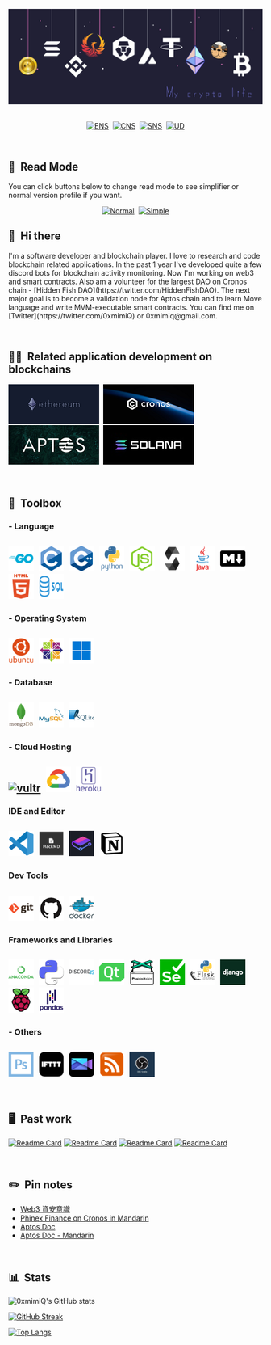 ![Banner](assets/banner-anime.png)
&nbsp;

<p align="center">
<a href="https://etherscan.io/address/0x03762c4478518FBf036ed6062FE9035D2e6D0670" target="_blank"><img src="https://shields.io/badge/ENS-0xmimiQ.eth-blue?logo&style=for-the-badge" alt="ENS"/></a> &nbsp;<a href="https://cronoscan.com/address/0x03762c4478518FBf036ed6062FE9035D2e6D0670" target="_blank"><img src="https://shields.io/badge/CNS-0xmimiQ.cro-9cf?logo&style=for-the-badge" alt="CNS"/></a> &nbsp;<a href="https://solscan.io/account/55r7FvKkcddtgSDfGLKuLwjgJ5o5QiKpopWK7GMgwE2A" target="_blank"><img src="https://shields.io/badge/SNS-0xmimiQ.sol-834ce0?logo&style=for-the-badge" alt="SNS"/></a> &nbsp;<a href="https://ud.me/0xmimiq.x" target="_blank"><img src="https://shields.io/badge/UD-0xmimiQ.x-4b92c4?logo&style=for-the-badge" alt="UD"/></a>
</p>

&nbsp;

## 👀 &nbsp;Read Mode
You can click buttons below to change read mode to see simplifier or normal version profile if you want.
<p align="center">
<a href="/README.md"><img src="https://shields.io/badge/ReadMode-Normal-834ce0?logo=GitHub&style=for-the-badge" alt="Normal"/></a> &nbsp;<a href="/versions/README.md"><img src="https://shields.io/badge/ReadMode-Simple-b942f5?logo=GitHub&style=for-the-badge" alt="Simple"/></a>
</p>

## 👋 &nbsp;Hi there
<p>
I'm a software developer and blockchain player. I love to research and code blockchain related applications. In the past 1 year I've developed quite a few discord bots for blockchain activity monitoring. Now I'm working on web3 and smart contracts. Also am a volunteer for the largest DAO on Cronos chain - [Hidden Fish DAO](https://twitter.com/HiddenFishDAO). The next major goal is to become a validation node for Aptos chain and to learn Move language and write MVM-executable smart contracts. You can find me on [Twitter](https://twitter.com/0xmimiQ) or 0xmimiq@gmail.com.
</p>

&nbsp;

## 👨‍💻 &nbsp;Related application development on blockchains
<p>
<a href="https://ethereum.org/" target="_blank"><img src="/assets/ethereum.png" alt="ethereum"/></a> &nbsp;<a href="https://cronos.org/" target="_blank"><img src="/assets/cronos.png" alt="cronos"/></a> &nbsp;<a href="https://aptoslabs.com/" target="_blank"><img src="/assets/aptos.png" alt="aptos"/></a> &nbsp;<a href="https://solana.com/" target="_blank"><img src="/assets/solana.jpg" alt="solana"/></a>
</p>

&nbsp;

## 🧰 &nbsp;Toolbox
### - Language
<a href="https://go.dev/" target="_blank"><img src="https://github.com/devicons/devicon/blob/master/icons/go/go-original-wordmark.svg" alt="Golang" width="50" height="50"/></a> &nbsp;<a href="https://www.iso.org/standard/74528.html" target="_blank"><img src="https://raw.githubusercontent.com/devicons/devicon/1119b9f84c0290e0f0b38982099a2bd027a48bf1/icons/c/c-original.svg" alt="C" width="50" height="50"/></a> &nbsp;<a href="https://isocpp.org/" target="_blank"><img src="https://github.com/devicons/devicon/blob/master/icons/cplusplus/cplusplus-original.svg" alt="CPP" width="50" height="50"/></a> &nbsp;<a href="https://www.python.org/" target="_blank"><img src="https://raw.githubusercontent.com/devicons/devicon/1119b9f84c0290e0f0b38982099a2bd027a48bf1/icons/python/python-original-wordmark.svg" alt="Python" width="50" height="50"/></a> &nbsp;<a href="https://nodejs.org/en/" target="_blank"><img src="https://github.com/devicons/devicon/blob/master/icons/nodejs/nodejs-original.svg" alt="nodejs" width="50" height="50"/></a> &nbsp;<a href="https://soliditylang.org/" target="_blank"><img src="/assets/solidity.png" alt="solidity" width="50" height="50" style="background-color:green;"/></a> &nbsp;<a href="https://www.java.com/en/" target="_blank"><img src="https://github.com/devicons/devicon/blob/master/icons/java/java-original-wordmark.svg" alt="java" width="50" height="50"/></a> &nbsp;<a href="https://www.markdownguide.org/basic-syntax/" target="_blank"><img src="/assets/markdown.png" alt="markdown" width="50" height="50"/></a> &nbsp;<a href="#" target="_blank"><img src="https://github.com/devicons/devicon/blob/master/icons/html5/html5-plain-wordmark.svg" alt="html5" width="50" height="50"/></a> &nbsp;<a href="#" target="_blank"><img src="/assets/sql.png" alt="html5" width="50" height="50"/></a>
---

### - Operating System
<a href="https://ubuntu.com/"><img src="https://raw.githubusercontent.com/devicons/devicon/1119b9f84c0290e0f0b38982099a2bd027a48bf1/icons/ubuntu/ubuntu-plain-wordmark.svg" alt="ubuntu" width="50" height="50"/></a> &nbsp;<a href="https://www.centos.org/"><img src="https://github.com/devicons/devicon/blob/master/icons/centos/centos-original.svg" alt="centos" width="50" height="50"/></a> &nbsp;<a href="https://www.microsoft.com/en-us/windows"><img src="/assets/windows.png" alt="windows" width="50" height="50"/></a>
---

### - Database
<a href="https://www.mongodb.com/"><img src="https://github.com/devicons/devicon/blob/master/icons/mongodb/mongodb-original-wordmark.svg" alt="MongoDB" width="50" height="50"/></a> &nbsp;<a href="https://www.mysql.com/"><img src="https://github.com/devicons/devicon/blob/master/icons/mysql/mysql-original-wordmark.svg" alt="MySQL" width="50" height="50"/></a> &nbsp;<a href="https://www.sqlite.org/index.html"><img src="https://github.com/devicons/devicon/blob/master/icons/sqlite/sqlite-original-wordmark.svg" alt="sqlite" width="50" height="50"/></a>
---

### - Cloud Hosting
<a href="https://www.vultr.com/"><img src="https://www.vultr.com/favicon/android-chrome-512x512.png" alt="vultr" width="50" height="50"/></a> &nbsp;<a href="https://cloud.google.com/"><img src="https://github.com/devicons/devicon/blob/master/icons/googlecloud/googlecloud-original.svg" alt="gcp" width="50" height="50"/></a> &nbsp;<a href="https://www.heroku.com/"><img src="https://github.com/devicons/devicon/blob/master/icons/heroku/heroku-original-wordmark.svg" alt="heroku" width="50" height="50"/></a>
---

### IDE and Editor
<a href="https://code.visualstudio.com/"><img src="https://raw.githubusercontent.com/devicons/devicon/1119b9f84c0290e0f0b38982099a2bd027a48bf1/icons/vscode/vscode-original.svg" alt="VSCode" width="50" height="50"/></a> &nbsp;<a href="https://hackmd.io/"><img src="/assets/HackMD.png" alt="HackMD" width="50" height="50"/></a> &nbsp;<a href="https://www.gitbook.com/"><img src="/assets/gitbook.png" alt="gitbook" width="50" height="50"/></a> &nbsp;<a href="https://www.notion.so/"><img src="/assets/Notion.png" alt="Notion" width="50" height="50"/></a>
---

### Dev Tools
<a href="https://git-scm.com/"><img src="https://raw.githubusercontent.com/devicons/devicon/1119b9f84c0290e0f0b38982099a2bd027a48bf1/icons/git/git-original-wordmark.svg" alt="Git" width="50" height="50"/></a> &nbsp;<a href="https://github.com/"><img src="/assets/Github.png" alt="GitHub" width="50" height="50"/></a> &nbsp;<a href="https://www.docker.com/"><img src="https://github.com/devicons/devicon/blob/master/icons/docker/docker-original-wordmark.svg" alt="docker" width="50" height="50"/></a> 
---

### Frameworks and Libraries
<a href="https://www.anaconda.com/"><img src="https://raw.githubusercontent.com/devicons/devicon/1119b9f84c0290e0f0b38982099a2bd027a48bf1/icons/anaconda/anaconda-original-wordmark.svg" alt="Anaconda" width="50" height="50"/></a> &nbsp;<a href="https://docs.pycord.dev/en/stable/"><img src="/assets/pycord.png" alt="pycord" width="50" height="50"/></a> &nbsp;<a href="https://discord.js.org/#/"><img src="https://github.com/devicons/devicon/blob/master/icons/discordjs/discordjs-original-wordmark.svg" alt="DiscordJS" width="50" height="50"/></a> &nbsp;<a href="https://www.qt.io/"><img src="https://github.com/devicons/devicon/blob/master/icons/qt/qt-original.svg" alt="Qt" width="50" height="50"/></a> &nbsp;<a href="https://github.com/puppeteer/puppeteer"><img src="/assets/puppeteer.png" alt="puppeteer" width="50" height="50"/></a> &nbsp;<a href="https://github.com/SeleniumHQ/selenium"><img src="/assets/selenium.png" alt="selenium" width="50" height="50"/></a> &nbsp;<a href="https://flask.palletsprojects.com/en/2.2.x/"><img src="/assets/flask.png" alt="flask" width="50" height="50"/></a> &nbsp;<a href="https://www.djangoproject.com/"><img src="/assets/django.jpeg" alt="django" width="50" height="50"/></a> &nbsp;<a href="https://www.raspberrypi.com/"><img src="https://github.com/devicons/devicon/blob/master/icons/raspberrypi/raspberrypi-original.svg" alt="raspberrypi" width="50" height="50"/></a> &nbsp;<a href="https://pandas.pydata.org/"><img src="https://github.com/devicons/devicon/blob/master/icons/pandas/pandas-original-wordmark.svg" alt="pandas" width="50" height="50"/></a>
---

### - Others
<a href="https://www.adobe.com/tw/products/photoshop.html"><img src="https://raw.githubusercontent.com/devicons/devicon/1119b9f84c0290e0f0b38982099a2bd027a48bf1/icons/photoshop/photoshop-line.svg" alt="Photoshop" width="50" height="50"/></a> &nbsp;<a href="https://ifttt.com/explore"><img src="/assets/ifttt.png" alt="ifttt" width="50" height="50"/></a> &nbsp;<a href="https://tw.cyberlink.com/"><img src="/assets/PowerDirector.png" alt="PowerDirector" width="50" height="50"/></a> &nbsp;<a href="https://www.rssboard.org/rss-specification"><img src="/assets/rss-feed.png" alt="rss-feed" width="50" height="50"/></a> &nbsp;<a href="https://obsproject.com/"><img src="/assets/obs_studio.jpg" alt="rss-feed" width="50" height="50"/></a>
---

&nbsp;

## 🖥 &nbsp;Past work
<p align="left">
  <a href="https://github.com/0xmimiQ/eb_supporter"><img height="115" src="https://github-readme-stats.vercel.app/api/pin/?username=0xmimiQ&repo=eb_supporter&bg_color=0d1116&title_color=ce09ec&text_color=a4aacb&icon_color=007ec6" alt="Readme Card"></a>
  <a href="https://github.com/0xmimiQ/pyppeteer-use-case"><img height="115" src="https://github-readme-stats.vercel.app/api/pin/?username=0xmimiQ&repo=pyppeteer-use-case&bg_color=0d1116&title_color=ce09ec&text_color=a4aacb&icon_color=007ec6" alt="Readme Card"></a>
  <a href="https://github.com/0xmimiQ/LineCurrencyBot"><img height="115" src="https://github-readme-stats.vercel.app/api/pin/?username=0xmimiQ&repo=LineCurrencyBot&bg_color=0d1116&title_color=ce09ec&text_color=a4aacb&icon_color=007ec6" alt="Readme Card"></a>
  <a href="https://github.com/0xmimiQ/etherscan_tracker"><img height="115" src="https://github-readme-stats.vercel.app/api/pin/?username=0xmimiQ&repo=etherscan_tracker&bg_color=0d1116&title_color=ce09ec&text_color=a4aacb&icon_color=007ec6" alt="Readme Card"></a>
</p>
&nbsp;

## ✏️ &nbsp;Pin notes

<!-- NOTE-LIST:START -->
- [Web3 資安意識](https://0xmimiq.gitbook.io/web3-zi-an-yi-shi/)
- [Phinex Finance on Cronos in Mandarin](https://app.gitbook.com/s/KD5ucI3LxceJPGHAByrK/bai-pi-shu-yuan-wen/bei-zhu)
- [Aptos Doc](https://aptos.dev/)
- [Aptos Doc - Mandarin](https://wiki.aptos.movemove.org/)
<!-- NOTE-POST-LIST:END -->

&nbsp;

## 📊 &nbsp;Stats

![0xmimiQ's GitHub stats](https://github-readme-stats.vercel.app/api?username=0xmimiQ&show_icons=true&bg_color=282339&border_color=6746DD&title_color=A835DD&text_color=DDDDDD&count_private=true&cache_seconds=1800&hide=contribs,prs)

[![GitHub Streak](https://github-readme-streak-stats.herokuapp.com?user=0xmimiQ&ring=A835DD&background=282339&fire=DD4BC2&border=6746DD&stroke=895DDD&currStreakLabel=6A7CDD&dates=A540DD&sideLabels=6A7CDD&currStreakNum=DDDDDD&sideNums=DDDDDD)](https://git.io/streak-stats)

[![Top Langs](https://github-readme-stats.vercel.app/api/top-langs/?username=0xmimiQ&layout=compact&bg_color=282339&border_color=6746DD&title_color=A835DD&text_color=DDDDDD&card_width=445)](https://github.com/anuraghazra/github-readme-stats)
